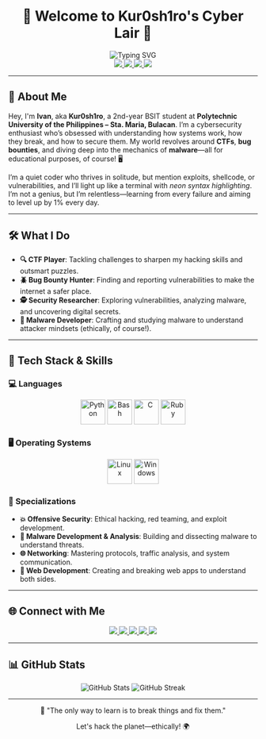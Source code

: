 # <div align="center">👾 Welcome to Kur0sh1ro's Cyber Lair 👾</div>

<div align="center">
  <img src="https://readme-typing-svg.demolab.com?font=JetBrains+Mono&size=24&pause=800&color=00FF88&center=true&vCenter=true&width=800&lines=Cybersecurity+Enthusiast+%F0%9F%94%92;Malware+Developer+%F0%9F%92%BE;Bug+Bounty+Hunter+%F0%9F%90%9B;CTF+Player+%F0%9F%94%A5;BSIT+Student+@+PUP+Sta.+Maria" alt="Typing SVG" />
</div>

<div align="center">
  <a href="https://github.com/Kur0sh1ro">
    <img src="https://img.shields.io/badge/-GitHub-181717?style=flat-square&logo=github" />
  </a>
  <a href="https://medium.com/@kur0Sh1r0">
    <img src="https://img.shields.io/badge/-Medium-00AB6C?style=flat-square&logo=medium" />
  </a>
  <a href="https://tryhackme.com/p/KuroShiro">
    <img src="https://img.shields.io/badge/-TryHackMe-00C4B4?style=flat-square&logo=tryhackme" />
  </a>
  <a href="https://play.picoctf.org/users/Kur0Sh1r0">
    <img src="https://img.shields.io/badge/-picoCTF-FF4D4D?style=flat-square&logo=picoctf" />
  </a>
</div>

---

## 🚀 About Me

Hey, I'm **Ivan**, aka **Kur0sh1ro**, a 2nd-year BSIT student at **Polytechnic University of the Philippines – Sta. Maria, Bulacan**. I’m a cybersecurity enthusiast who’s obsessed with understanding how systems work, how they break, and how to secure them. My world revolves around **CTFs**, **bug bounties**, and diving deep into the mechanics of **malware**—all for educational purposes, of course! 🖥️

I’m a quiet coder who thrives in solitude, but mention exploits, shellcode, or vulnerabilities, and I’ll light up like a terminal with *neon syntax highlighting*. I’m not a genius, but I’m relentless—learning from every failure and aiming to level up by 1% every day.

---

## 🛠️ What I Do

- **🔍 CTF Player**: Tackling challenges to sharpen my hacking skills and outsmart puzzles.
- **🪲 Bug Bounty Hunter**: Finding and reporting vulnerabilities to make the internet a safer place.
- **🕵️ Security Researcher**: Exploring vulnerabilities, analyzing malware, and uncovering digital secrets.
- **💉 Malware Developer**: Crafting and studying malware to understand attacker mindsets (ethically, of course!).

---

## 💾 Tech Stack & Skills

### 💻 Languages
<div align="center">
  <img src="https://cdn.jsdelivr.net/gh/devicons/devicon/icons/python/python-original.svg" width="50" title="Python" />
  <img src="https://cdn.jsdelivr.net/gh/devicons/devicon/icons/bash/bash-original.svg" width="50" title="Bash" />
  <img src="https://cdn.jsdelivr.net/gh/devicons/devicon/icons/c/c-original.svg" width="50" title="C" />
  <img src="https://cdn.jsdelivr.net/gh/devicons/devicon/icons/ruby/ruby-original.svg" width="50" title="Ruby" />
</div>

### 🖥️ Operating Systems
<div align="center">
  <img src="https://cdn.jsdelivr.net/gh/devicons/devicon/icons/linux/linux-original.svg" width="50" title="Linux" />
  <img src="https://cdn.jsdelivr.net/gh/devicons/devicon/icons/windows8/windows8-original.svg" width="50" title="Windows" />
</div>

### 🔬 Specializations
- **💥 Offensive Security**: Ethical hacking, red teaming, and exploit development.
- **🦠 Malware Development & Analysis**: Building and dissecting malware to understand threats.
- **🌐 Networking**: Mastering protocols, traffic analysis, and system communication.
- **🧱 Web Development**: Creating and breaking web apps to understand both sides.

---

## 🌐 Connect with Me

<div align="center">
  <a href="https://kur0sh1r0.gitbook.io/ctf-writeups">
    <img src="https://img.shields.io/badge/-GitBook-7B36ED?style=for-the-badge&logo=gitbook" />
  </a>
  <a href="https://medium.com/@kur0Sh1r0">
    <img src="https://img.shields.io/badge/-Medium-00AB6C?style=for-the-badge&logo=medium" />
  </a>
  <a href="https://play.picoctf.org/users/Kur0Sh1r0">
    <img src="https://img.shields.io/badge/-picoCTF-FF4D4D?style=for-the-badge&logo=picoctf" />
  </a>
  <a href="https://tryhackme.com/p/KuroShiro">
    <img src="https://img.shields.io/badge/-TryHackMe-00C4B4?style=for-the-badge&logo=tryhackme" />
  </a>
  <a href="https://www.codewars.com/users/kUrOSH1R0oo">
    <img src="https://img.shields.io/badge/-Codewars-B1361E?style=for-the-badge&logo=codewars" />
  </a>
</div>

---

## 📊 GitHub Stats

<div align="center">
  <img src="https://github-readme-stats.vercel.app/api?username=kUrOSH1R0oo&show_icons=true&theme=radical&hide_border=true" alt="GitHub Stats" />
  <img src="https://github-readme-streak-stats.herokuapp.com/?user=kUrOSH1R0oo&theme=radical&hide_border=true" alt="GitHub Streak" />
</div>

---

<div align="center">
  <p>💾 "The only way to learn is to break things and fix them."</p>
  <p>Let's hack the planet—ethically! 🌍</p>
</div>
